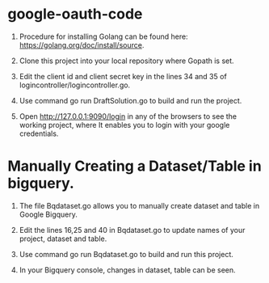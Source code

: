 # google-oauth-code

1. Procedure for installing Golang can be found here: https://golang.org/doc/install/source.

2. Clone this project into your local repository where Gopath is set.

3. Edit the client id and client secret key in the lines 34 and 35 of logincontroller/logincontroller.go.

4. Use command go run DraftSolution.go to build and run the project.

5. Open http://127.0.0.1:9090/login in any of the browsers to see the working project, where It enables you to login with your google credentials.

# Manually Creating a Dataset/Table in bigquery.
 
1. The file Bqdataset.go allows you to manually create dataset and table in Google Bigquery. 

2. Edit the lines 16,25 and 40 in Bqdataset.go to update names of your project, dataset and table.

3. Use command go run Bqdataset.go to build and run this project.

4. In your Bigquery console, changes in dataset, table can be seen.



